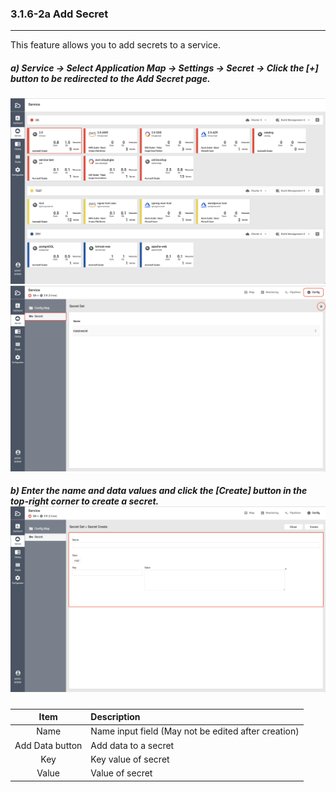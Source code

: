 ### 3.1.6-2a Add Secret

---

This feature allows you to add secrets to a service.

##### a\) Service → Select Application Map → Settings → Secret → Click the [+] button to be redirected to the Add Secret page.
![](/assets/EN/2.5/3.1.6-2a_1.png)![](/assets/EN/2.5/3.1.6-2a_2.png)

##### b\) Enter the name and data values and click the [Create] button in the top-right corner to create a secret.![](/assets/EN/2.5/3.1.6-2a_3.png)

| **Item** | **Description** |
| :---: | :--- |
| Name | Name input field \(May not be edited after creation\) |
| Add Data button | Add data to a secret |
| Key | Key value of secret |
| Value | Value of secret |



